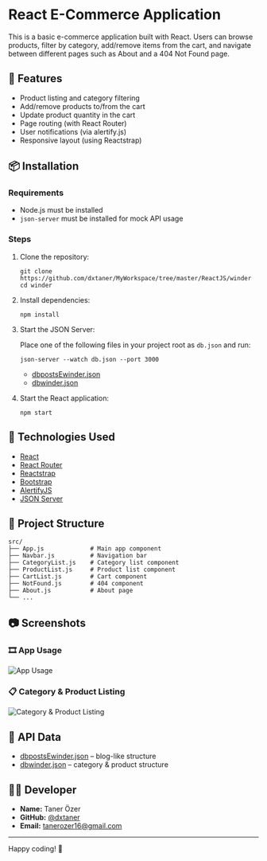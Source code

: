 React E-Commerce Application
============================

This is a basic e-commerce application built with React. Users can browse products, filter by category, add/remove items from the cart, and navigate between different pages such as About and a 404 Not Found page.

🚀 Features
-----------

*   Product listing and category filtering
*   Add/remove products to/from the cart
*   Update product quantity in the cart
*   Page routing (with React Router)
*   User notifications (via alertify.js)
*   Responsive layout (using Reactstrap)

📦 Installation
---------------

### Requirements

*   Node.js must be installed
*   `json-server` must be installed for mock API usage

### Steps

1.  Clone the repository:
    
        git clone https://github.com/dxtaner/MyWorkspace/tree/master/ReactJS/winder
        cd winder
    
2.  Install dependencies:
    
        npm install
    
3.  Start the JSON Server:
    
    Place one of the following files in your project root as `db.json` and run:
    
        json-server --watch db.json --port 3000
    
    *   [dbpostsEwinder.json](https://github.com/dxtaner/MyWorkspace/blob/master/ReactJS/winder/api/dbpostsEwinder.json)
    *   [dbwinder.json](https://github.com/dxtaner/MyWorkspace/blob/master/ReactJS/winder/api/dbwinder.json)
4.  Start the React application:
    
        npm start
    

🔧 Technologies Used
--------------------

*   [React](https://reactjs.org/)
*   [React Router](https://reactrouter.com/)
*   [Reactstrap](https://reactstrap.github.io/)
*   [Bootstrap](https://getbootstrap.com/)
*   [AlertifyJS](https://alertifyjs.com/)
*   [JSON Server](https://github.com/typicode/json-server)

📁 Project Structure
--------------------

    src/
    ├── App.js             # Main app component
    ├── Navbar.js          # Navigation bar
    ├── CategoryList.js    # Category list component
    ├── ProductList.js     # Product list component
    ├── CartList.js        # Cart component
    ├── NotFound.js        # 404 component
    ├── About.js           # About page
    └── ...
    

📷 Screenshots
--------------

### 🎞️ App Usage

![App Usage](https://github.com/dxtaner/MyWorkspace/blob/master/ReactJS/winder/winder.gif)

### 📋 Category & Product Listing

![Category & Product Listing](https://github.com/dxtaner/MyWorkspace/blob/master/ReactJS/winder/winder2.gif)

🔗 API Data
-----------

*   [dbpostsEwinder.json](https://github.com/dxtaner/MyWorkspace/blob/master/ReactJS/winder/api/dbpostsEwinder.json) – blog-like structure
*   [dbwinder.json](https://github.com/dxtaner/MyWorkspace/blob/master/ReactJS/winder/api/dbwinder.json) – category & product structure

🧑‍💻 Developer
---------------

*   **Name:** Taner Özer
*   **GitHub:** [@dxtaner](https://github.com/dxtaner)
*   **Email:** tanerozer16@gmail.com

* * *

Happy coding! 🚀
